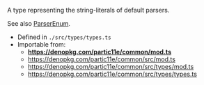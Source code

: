 A type representing the string-literals of default parsers.

See also [ParserEnum](constants?id=parserenum).

- Defined in `./src/types/types.ts`
- Importable from:
  - **https://denopkg.com/partic11e/common/mod.ts**
  - https://denopkg.com/partic11e/common/src/mod.ts
  - https://denopkg.com/partic11e/common/src/types/mod.ts
  - https://denopkg.com/partic11e/common/src/types/types.ts